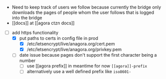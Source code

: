 - Need to keep track of users we follow because currently the bridge only downloads the pages of people whom the user follows that is logged into the bridge
- [[docs]] at [[agora ctzn docs]]


- [ ] add https functionality
	- [x] put paths to certs in config file in prod
		- [x] /etc/letsencrypt/live/anagora.org/cert.pem
		- [x] /etc/letsencrypt/live/anagora.org/privkey.pem
	- [ ] date issue because pages don't support the first character being a number
		- [ ] use [[agora prefix]] in meantime for now `[[agora]]-prefix`
		- [ ] alternatively use a well defined prefix like `iso8601-`